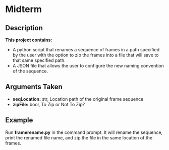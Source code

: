# Midterm

## Description
**This project contains:**
* A python script that renames a sequence of frames in a path specified by the user with the option to zip the frames into a file that will save to that same specified path. 
* A JSON file that allows the user to configure the new naming convention of the sequence. 

## Arguments Taken
* **seqLocation:** str, Location path of the original frame sequence
* **zipFile:** bool, To Zip or Not To Zip?

## Example
Run **framerename.py** in the command prompt. It will rename the sequence, print the renamed file name, and zip the file in the same location of the frames. 

